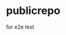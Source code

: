 # publicrepo
for e2e test
























































































































































































































































































































































































































































































































































































































































































































































































































































































































































































































































































































































































































































































































































































































































































































































































































































































































































































































































































































































































































































































































































































































































































































































































































































































































































































































































































































































































































































































































































































































































































































































































































































































































































